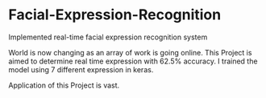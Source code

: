 # Facial-Expression-Recognition
Implemented real-time facial expression recognition system 

World is now changing as an array of work is going online.
This Project is aimed to determine real time expression with 62.5% accuracy.
I trained the model using 7 different expression in keras.

Application of this Project is vast.
